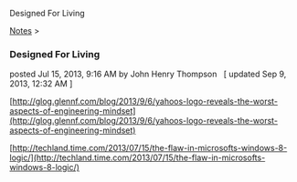 Designed For Living 

[Notes](../notes.md)‎ > ‎

### Designed For Living

posted Jul 15, 2013, 9:16 AM by John Henry Thompson   \[ updated Sep 9, 2013, 12:32 AM \]

  
[http://glog.glennf.com/blog/2013/9/6/yahoos-logo-reveals-the-worst-aspects-of-engineering-mindset](http://glog.glennf.com/blog/2013/9/6/yahoos-logo-reveals-the-worst-aspects-of-engineering-mindset)  
  
[http://techland.time.com/2013/07/15/the-flaw-in-microsofts-windows-8-logic/](http://techland.time.com/2013/07/15/the-flaw-in-microsofts-windows-8-logic/)  
  
  

